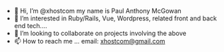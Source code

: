 - 👋 Hi, I’m @xhostcom my name is Paul Anthony McGowan
- 👀 I’m interested in Ruby/Rails, Vue,  Wordpress, related front and back end tech....
- 💞️ I’m looking to collaborate on projects involving the above
- 📫 How to reach me ... email: xhostcom@gmail.com

<!---
xhostcom/xhostcom is a ✨ special ✨ repository because its `README.md` (this file) appears on your GitHub profile.
You can click the Preview link to take a look at your changes.
--->
